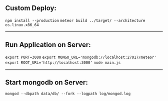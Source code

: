 ## Custom Deploy:
`npm install --production`
`meteor build ../target/ --architecture os.linux.x86_64`
***
## Run Application on Server:
`export PORT=3000`
`export MONGO_URL='mongodb://localhost:27017/meteor'`
`export ROOT_URL='http://localhost:3000'`
`node main.js`
***
## Start mongodb on Server:
`mongod --dbpath data/db/ --fork --logpath log/mongod.log`
